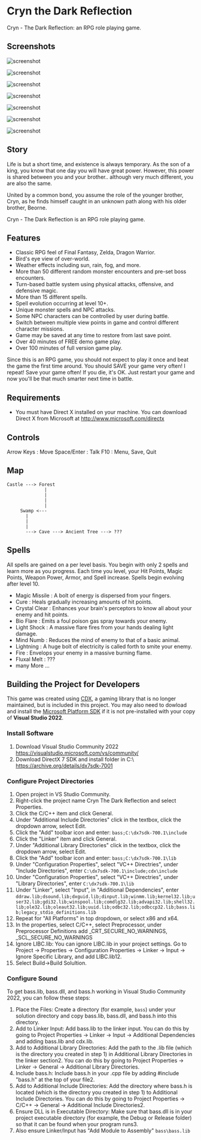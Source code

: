 Cryn the Dark Reflection
========================

Cryn - The Dark Reflection: an RPG role playing game.

## Screenshots

![screenshot](screenshots/video.gif)

![screenshot](screenshots/cap2.jpg)

![screenshot](screenshots/cap3.jpg)

![screenshot](screenshots/cap1.jpg)

![screenshot](screenshots/cap4.jpg)

![screenshot](screenshots/cap5.jpg)

![screenshot](screenshots/cap6.jpg)

## Story

Life is but a short time, and existence is always temporary.
As the son of a king, you know that one day you will have
great power. However, this power is shared between you
and your brother.. although very much different, you are also the same. 

United by a common bond, you assume the role of the younger
brother, Cryn, as he finds himself caught in an unknown
path along with his older brother, Beorne.

Cryn - The Dark Reflection is an RPG role playing game.

## Features

- Classic RPG feel of Final Fantasy, Zelda, Dragon Warrior.
- Bird's eye view of over-world.
- Weather effects including sun, rain, fog, and more. 
- More than 50 different random monster encounters and pre-set boss encounters.
- Turn-based battle system using physical attacks, offensive, and defensive magic.
- More than 15 different spells.
- Spell evolution occurring at level 10+.
- Unique monster spells and NPC attacks.
- Some NPC characters can be controlled by user during battle.
- Switch between multiple view points in game and control different character missions. 
- Game may be saved at any time to restore from last save point.
- Over 40 minutes of FREE demo game play.
- Over 100 minutes of full version game play.  

Since this is an RPG game, you should not expect to play it once and
beat the game the first time around. You should SAVE your game very often!
I repeat! Save your game often! If you die, it's OK. Just restart your game
and now you'll be that much smarter next time in battle.


## Requirements

- You must have Direct X installed on your machine. You can download Direct X from Microsoft at http://www.microsoft.com/directx


## Controls

Arrow Keys  : Move
Space/Enter : Talk
F10         : Menu, Save, Quit

## Map

```
Castle ---> Forest
              |
              |
              |
              |
     Swamp <---
       |
       |
       |
       ---> Cave ---> Ancient Tree ---> ???
```

## Spells

All spells are gained on a per level basis. You begin with only 2 spells and
learn more as you progress. Each time you level, your Hit Points, Magic Points,
Weapon Power, Armor, and Spell increase. Spells begin evolving after level 10.

- Magic Missile : A bolt of energy is dispersed from your fingers.
- Cure          : Heals gradually increasing amounts of hit points.
- Crystal Clear : Enhances your brain's perceptors to know all about your enemy and hit points.
- Bio Flare     : Emits a foul poison gas spray towards your enemy.
- Light Shock   : A massive flare fires from your hands dealing light damage.
- Mind Numb     : Reduces the mind of enemy to that of a basic animal.
- Lightning     : A huge bolt of electricity is called forth to smite your enemy.
- Fire          : Envelops your enemy in a massive burning flame.
- Fluxal Melt   : ???
- many More ...

## Building the Project for Developers

This game was created using [CDX](https://sourceforge.net/projects/cdx/), a gaming library that is no longer maintained, but is included in this project. You may also need to dowload and install the [Microsoft Platform SDK](https://developer.microsoft.com/en-us/windows/downloads/sdk-archive/) if it is not pre-installed with your copy of **Visual Studio 2022**.

### Install Software

1. Download Visual Studio Community 2022 https://visualstudio.microsoft.com/vs/community/
2. Download DirectX 7 SDK and install folder in C:\ https://archive.org/details/dx7sdk-7001

### Configure Project Directories

1. Open project in VS Studio Community.
2. Right-click the project name Cryn The Dark Reflection and select Properties.
3. Click the C/C++ item and click General.
4. Under "Additional Include Directories" click in the textbox, click the dropdown arrow, select Edit.
5. Click the "Add" toolbar icon and enter: `bass;C:\dx7sdk-700.1\include`
6. Click the "Linker" item and click General.
7. Under "Additional Library Directories" click in the textbox, click the dropdown arrow, select Edit.
8. Click the "Add" toolbar icon and enter: `bass;C:\dx7sdk-700.1\lib`
9. Under "Configuration Properties", select "VC++ Directries", under "Include Directories", enter `C:\dx7sdk-700.1\include;cdx\include`
10. Under "Configuration Properties", select "VC++ Directries", under "Library Directories", enter `C:\dx7sdk-700.1\lib`
11. Under "Linker", select "Input", in "Additional Dependencies", enter `ddraw.lib;dsound.lib;dxguid.lib;dinput.lib;winmm.lib;kernel32.lib;user32.lib;gdi32.lib;winspool.lib;comdlg32.lib;advapi32.lib;shell32.lib;ole32.lib;oleaut32.lib;uuid.lib;odbc32.lib;odbccp32.lib;bass.lib;legacy_stdio_definitions.lib`
12. Repeat for "All Platforms" in top dropdown, or select x86 and x64.
13. In the properties, select C/C++, select Preprocessor, under Preprocessor Definitions add _CRT_SECURE_NO_WARNINGS, _SCL_SECURE_NO_WARNINGS
14. Ignore LIBC.lib: You can ignore LIBC.lib in your project settings. Go to Project -> Properties -> Configuration Properties -> Linker -> Input -> Ignore Specific Library, and add LIBC.lib12.
15. Select Build->Build Solultion.

### Configure Sound

To get bass.lib, bass.dll, and bass.h working in Visual Studio Community 2022, you can follow these steps:

1. Place the Files: Create a directory (for example, `bass`) under your solution directory and copy bass.lib, bass.dll, and bass.h into this directory.
2. Add to Linker Input: Add bass.lib to the linker input. You can do this by going to Project Properties -> Linker -> Input -> Additional Dependencies and adding bass.lib and cdx.lib.
3. Add to Additional Library Directories: Add the path to the .lib file (which is the directory you created in step 1) in Additional Library Directories in the linker section2. You can do this by going to Project Properties -> Linker -> General -> Additional Library Directories.
4. Include bass.h: Include bass.h in your .cpp file by adding #include "bass.h" at the top of your file2.
5. Add to Additional Include Directories: Add the directory where bass.h is located (which is the directory you created in step 1) to Additional Include Directories. You can do this by going to Project Properties -> C/C++ -> General -> Additional Include Directories2.
6. Ensure DLL is in Executable Directory: Make sure that bass.dll is in your project executable directory (for example, the Debug or Release folder) so that it can be found when your program runs3.
7. Also ensure Linker/Input has "Add Module to Assembly" `bass\bass.lib`
